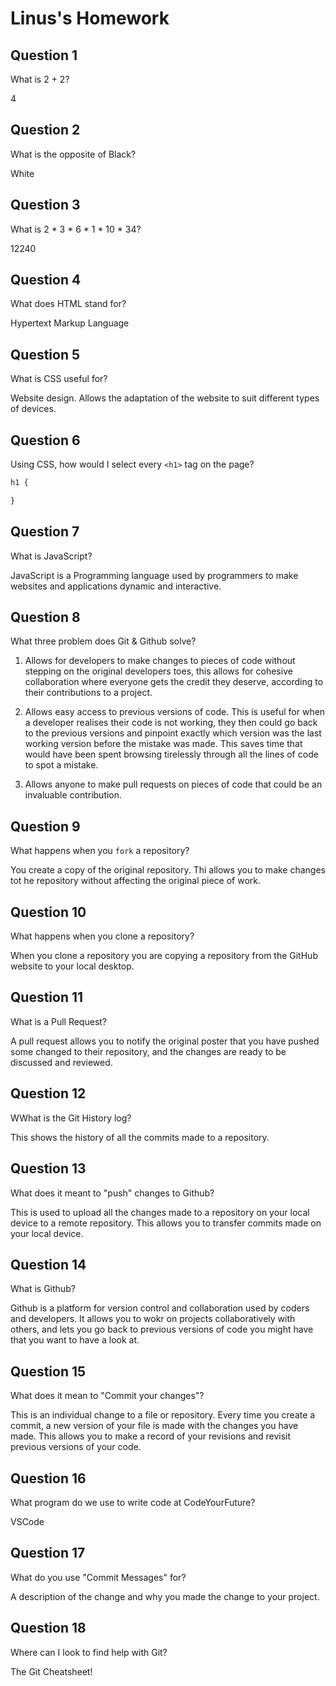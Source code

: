 # Linus's Homework

## Question 1

What is 2 + 2?

4

## Question 2

What is the opposite of Black?

White

## Question 3

What is 2 * 3 * 6 * 1 * 10 * 34?

12240

## Question 4 

What does HTML stand for?

Hypertext Markup Language

## Question 5

What is CSS useful for?

Website design. Allows the adaptation of the website to suit different types of devices. 

## Question 6

Using CSS, how would I select every `<h1>` tag on the page?

```css
h1 {

}
```

## Question 7

What is JavaScript?

JavaScript is a Programming language used by programmers to make websites and applications dynamic and interactive.

## Question 8

What three problem does Git & Github solve?

1. Allows for developers to make changes to pieces of code without stepping on the original developers toes, this allows for cohesive collaboration where everyone gets the credit they deserve, according to their contributions to a project.

2. Allows easy access to previous versions of code. This is useful for when a developer realises their code is not working, they then could go back to the previous versions and pinpoint exactly which version was the last working version before the mistake was made. This saves time that would have been spent browsing tirelessly through all the lines of code to spot a mistake. 

3. Allows anyone to make pull requests on pieces of code that could be an invaluable contribution. 

## Question 9

What happens when you `fork` a repository?

You create a copy of the original repository. Thi allows you to make changes tot he repository without affecting the original piece of work.

## Question 10 

What happens when you clone a repository?

When you clone a repository you are copying a repository from the GitHub website to your local desktop.

## Question 11

What is a Pull Request?

A pull request allows you to notify the original poster that you have pushed some changed to their repository, and the changes are ready to be discussed and reviewed.

## Question 12

WWhat is the Git History log?

This shows the history of all the commits made to a repository.

## Question 13

What does it meant to "push" changes to Github?

This is used to upload all the changes made to a repository on your local device to a remote repository. This allows you to transfer commits made on your local device.
## Question 14

What is Github?

Github is a platform for version control and collaboration used by coders and developers. It allows you to wokr on projects collaboratively with others, and lets you go back to previous versions of code you might have that you want to have a look at.

## Question 15

What does it mean to "Commit your changes"?

This is an individual change to a file or repository. Every time you create a commit, a new version of your file is made with the changes you have made. This allows you to make a record of your revisions and revisit previous versions of your code.

## Question 16

What program do we use to write code at CodeYourFuture?

VSCode

## Question 17

What do you use "Commit Messages" for?

A description of the change and why you made the change to your project.

## Question 18

Where can I look to find help with Git?

The Git Cheatsheet!
